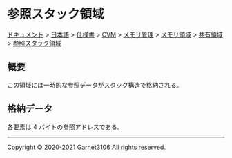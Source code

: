 # 参照スタック領域

[ドキュメント](../../../../../../../index.md) > [日本語](../../../../../../index.md) > [仕様書](../../../../../index.md) > [CVM](../../../../index.md) > [メモリ管理](../../../index.md) > [メモリ領域](../../index.md) > [共有領域](../index.md) > [参照スタック領域](./index.md)

## 概要

この領域には一時的な参照データがスタック構造で格納される。

## 格納データ

各要素は 4 バイトの参照アドレスである。

---

Copyright © 2020-2021 Garnet3106 All rights reserved.
